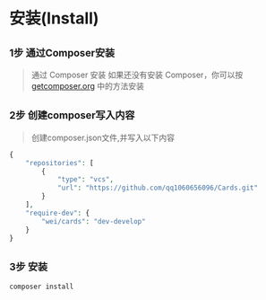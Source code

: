 安装(Install)
=========================

<small>1步 通过Composer安装</small>
-------------------------
> 通过 Composer 安装
如果还没有安装 Composer，你可以按 [getcomposer.org](https://getcomposer.org/) 中的方法安装


<small>2步 创建composer写入内容</small>
-------------------------
> 创建composer.json文件,并写入以下内容

```php
{
	"repositories": [
        {
            "type": "vcs",
            "url": "https://github.com/qq1060656096/Cards.git"
        }
    ],
	"require-dev": {
		"wei/cards": "dev-develop"
    }
}	
```


<small>3步 安装</small>
-------------------------
```php
composer install
```

